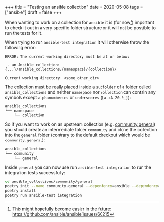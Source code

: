 +++
title = "Testing an ansible collection"
date = 2020-05-08
tags = ["ansible"]
draft = false
+++

When wanting to work on a collection for `ansible` it is (for now[^fn:1]) important
to check it out in a very specific folder structure or it will not be possible
to run the tests for it.

When trying to run `ansible-test integration` it will otherwise throw the
following error:

```text
ERROR: The current working directory must be at or below:

 - an Ansible collection: {...}/ansible_collections/{namespace}/{collection}/

Current working directory: <some_other_dir>
```

The collection must be really placed inside a `subfolder` of a folder called
`ansible_collections` and neither `namespace` nor `collection` can contain
any symbols except `alphanumberics` or `underscores` (`[a-zA-Z0-9_]`):

```sh
ansible_collections
└── namespace
    └── collection
```

So if you want to work on an upstream collection (e.g. [community.general](https://github.com/ansible-collections/community.general)) you
should create an intermediate folder `community` and clone the collection into
the `general` folder (contrary to the default checkout which would be
`community.general`):

```sh
ansible_collections
└── community
    └── general
```

Inside `general` you can now use run `ansible-test integration` to run
the integration tests successfully:

```sh
cd ansible_collections/community/general
poetry init --name community.general --dependency=ansible --dependency=pyyaml --dependency=jinja2 -n
poetry install
poetry run ansible-test integration
```

[^fn:1]: This might hopefully become easier in the future: <https://github.com/ansible/ansible/issues/60215>
